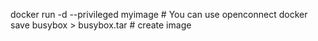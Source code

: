 docker run -d --privileged myimage	# You can use openconnect
docker save busybox > busybox.tar	# create image
